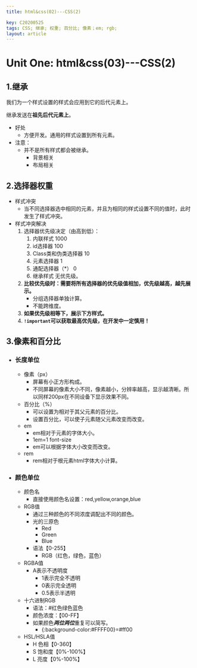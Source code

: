```yaml
---
title: html&css(02)---CSS(2)

key: C20200525
tags: CSS; 继承; 权重; 百分比; 像素；em; rgb;
layout: article
---
```


# Unit One: html&css(03)---CSS(2)

<!--more-->

## 1.继承

我们为一个样式设置的样式会应用到它的后代元素上。

继承发送在**祖先后代元素上**。

- 好处
  - 方便开发。通用的样式设置到所有元素。
- 注意：
  - 并不是所有样式都会被继承。
    - 背景相关
    - 布局相关



## 2.选择器权重

- 样式冲突
  - 当不同选择器选中相同的元素，并且为相同的样式设置不同的值时，此时发生了样式冲突。
- 样式冲突解决
  1. 选择器优先级决定（由高到低）：
     1. 内联样式 1000
     2. id选择器  100
     3. Class类和伪类选择器 10
     4. 元素选择器 1
     5. 通配选择器（*） 0
     6. 继承样式 无优先级。
  2. **比较优先级时：需要将所有选择器的优先级值相加，优先级越高，越先展示。**
     - 分组选择器单独计算。
     - 不能跨维度。
  3. **如果优先级相等下，展示下方样式。**
  4. **`!important`可以获取最高优先级，在开发中一定慎用！**



## 3.像素和百分比

- ### 长度单位

  - 像素（px）
    - 屏幕有小正方形构成。
    - 不同屏幕的像素大小不同，像素越小，分辨率越高，显示越清晰。所以同样200px在不同设备下显示效果不同。
  - 百分比（%）
    - 可以设置为相对于其父元素的百分比。
    - 设置百分比，可以使子元素随父元素改变而改变。
  - em
    - em相对于元素的字体大小。
    - 1em=1 font-size
    - em可以根据字体大小改变而改变。
  - rem
    - rem相对于根元素html字体大小计算。

- ### 颜色单位

  - 颜色名
    - 直接使用颜色名设置：red,yellow,orange,blue
  - RGB值
    - 通过三种颜色的不同浓度调配出不同的颜色。
    - 光的三原色
      - Red
      - Green
      - Blue
    - 语法【0-255】
      - RGB（红色，绿色，蓝色）
  - RGBA值
    - A表示不透明度
      - 1表示完全不透明
      - 0表示完全透明
      - 0.5表示半透明
  - 十六进制RGB
    - 语法：#红色绿色蓝色
    - 颜色浓度：【00-FF】
    - 如果颜色***两位两位***重复可以简写。
      - {:background-color:#FFFF00}=#ff00
  - HSL/HSLA值
    - H 色相【0-360】
    - S 饱和度【0%-100%】
    - L 亮度【0%-100%】